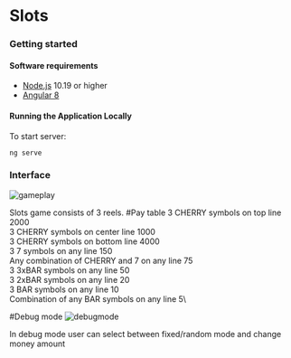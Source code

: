 # Slots


### Getting started
#### Software requirements
- [Node.js](https://nodejs.org "Node.js") 10.19 or higher
- [Angular 8](https://www.angular.io "Angular")

#### Running the Application Locally

To start server:
```
ng serve
```
### Interface
![gameplay](https://s7.gifyu.com/images/playSlots.gif)

Slots game consists of 3 reels.
#Pay table
3 CHERRY symbols on top line 2000\
3 CHERRY symbols on center line 1000\
3 CHERRY symbols on bottom line 4000\
3 7 symbols on any line 150\
Any combination of CHERRY and 7 on any line 75\
3 3xBAR symbols on any line 50\
3 2xBAR symbols on any line 20\
3 BAR symbols on any line 10\
Combination of any BAR symbols on any line 5\

#Debug mode
![debugmode](https://s7.gifyu.com/images/debugmode.gif)

In debug mode user can select between fixed/random mode and change money amount




